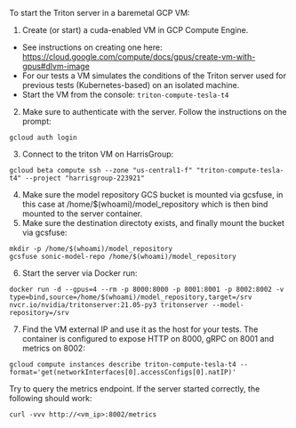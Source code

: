 To start the Triton server in a baremetal GCP VM:
1. Create (or start) a cuda-enabled VM in GCP Compute Engine.
* See instructions on creating one here: https://cloud.google.com/compute/docs/gpus/create-vm-with-gpus#dlvm-image
* For our tests a VM simulates the conditions of the Triton server used for previous tests (Kubernetes-based) on an isolated machine. 
* Start the VM from the console: `triton-compute-tesla-t4`
2. Make sure to authenticate with the server. Follow the instructions on the prompt: 
```
gcloud auth login
```
3. Connect to the triton VM on HarrisGroup:
```
gcloud beta compute ssh --zone "us-central1-f" "triton-compute-tesla-t4" --project "harrisgroup-223921"
```
4. Make sure the model repository GCS bucket is mounted via gcsfuse, in this case at /home/$(whoami)/model_repository which is then bind mounted to the server container. 
5. Make sure the destination directoty exists, and finally mount the bucket via gcsfuse:
```
mkdir -p /home/$(whoami)/model_repository
gcsfuse sonic-model-repo /home/$(whoami)/model_repository
```
6. Start the server via Docker run:
```
docker run -d --gpus=4 --rm -p 8000:8000 -p 8001:8001 -p 8002:8002 -v type=bind,source=/home/$(whoami)/model_repository,target=/srv nvcr.io/nvidia/tritonserver:21.05-py3 tritonserver --model-repository=/srv
```
7. Find the VM external IP and use it as the host for your tests. The container is configured to expose HTTP on 8000, gRPC on 8001 and metrics on 8002:
```
gcloud compute instances describe triton-compute-tesla-t4 --format='get(networkInterfaces[0].accessConfigs[0].natIP)'
```

Try to query the metrics endpoint. If the server started correctly, the following should work:
```
curl -vvv http://<vm_ip>:8002/metrics
```
